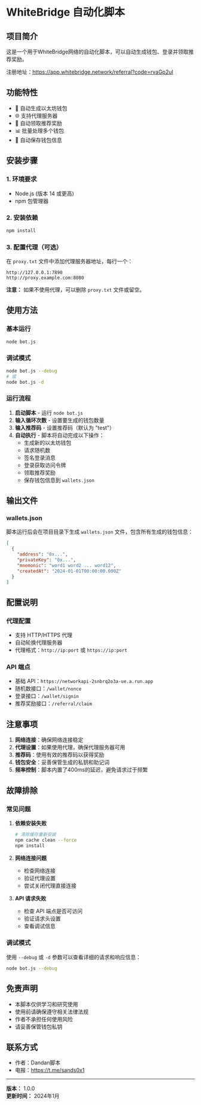# WhiteBridge 自动化脚本

## 项目简介

这是一个用于WhiteBridge网络的自动化脚本，可以自动生成钱包、登录并领取推荐奖励。

注册地址：https://app.whitebridge.network/referral?code=rvaGp2ul

## 功能特性

- 🔐 自动生成以太坊钱包
- 🌐 支持代理服务器
- 🎁 自动领取推荐奖励
- 📊 批量处理多个钱包
- 💾 自动保存钱包信息

## 安装步骤

### 1. 环境要求

- Node.js (版本 14 或更高)
- npm 包管理器

### 2. 安装依赖

```bash
npm install
```

### 3. 配置代理（可选）

在 `proxy.txt` 文件中添加代理服务器地址，每行一个：

```
http://127.0.0.1:7890
http://proxy.example.com:8080
```

**注意：** 如果不使用代理，可以删除 `proxy.txt` 文件或留空。

## 使用方法

### 基本运行

```bash
node bot.js
```

### 调试模式

```bash
node bot.js --debug
# 或
node bot.js -d
```

### 运行流程

1. **启动脚本** - 运行 `node bot.js`
2. **输入循环次数** - 设置要生成的钱包数量
3. **输入推荐码** - 设置推荐码（默认为 "test"）
4. **自动执行** - 脚本将自动完成以下操作：
   - 生成新的以太坊钱包
   - 请求随机数
   - 签名登录消息
   - 登录获取访问令牌
   - 领取推荐奖励
   - 保存钱包信息到 `wallets.json`

## 输出文件

### wallets.json

脚本运行后会在项目目录下生成 `wallets.json` 文件，包含所有生成的钱包信息：

```json
[
  {
    "address": "0x...",
    "privateKey": "0x...",
    "mnemonic": "word1 word2 ... word12",
    "createdAt": "2024-01-01T00:00:00.000Z"
  }
]
```

## 配置说明

### 代理配置

- 支持 HTTP/HTTPS 代理
- 自动轮换代理服务器
- 代理格式：`http://ip:port` 或 `https://ip:port`

### API 端点

- 基础 API：`https://networkapi-2snbrq2o3a-ue.a.run.app`
- 随机数接口：`/wallet/nonce`
- 登录接口：`/wallet/signin`
- 推荐奖励接口：`/referral/claim`

## 注意事项

1. **网络连接**：确保网络连接稳定
2. **代理设置**：如果使用代理，确保代理服务器可用
3. **推荐码**：使用有效的推荐码以获得奖励
4. **钱包安全**：妥善保管生成的私钥和助记词
5. **频率控制**：脚本内置了400ms的延迟，避免请求过于频繁

## 故障排除

### 常见问题

1. **依赖安装失败**
   ```bash
   # 清除缓存重新安装
   npm cache clean --force
   npm install
   ```

2. **网络连接问题**
   - 检查网络连接
   - 验证代理设置
   - 尝试关闭代理直接连接

3. **API 请求失败**
   - 检查 API 端点是否可访问
   - 验证请求头设置
   - 查看调试信息

### 调试模式

使用 `--debug` 或 `-d` 参数可以查看详细的请求和响应信息：

```bash
node bot.js --debug
```

## 免责声明

- 本脚本仅供学习和研究使用
- 使用前请确保遵守相关法律法规
- 作者不承担任何使用风险
- 请妥善保管钱包私钥

## 联系方式

- 作者：Dandan脚本
- 电报：https://t.me/sands0x1

---

**版本：** 1.0.0  
**更新时间：** 2024年1月
